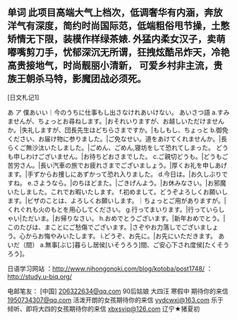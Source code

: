 ﻿单词
此项目高端大气上档次，低调奢华有内涵，奔放洋气有深度，简约时尚国际范，低端粗俗甩节操，土憋矫情无下限，装模作样绿茶婊.
外猛内柔女汉子，卖萌嘟嘴剪刀手，忧郁深沉无所谓，狂拽炫酷吊炸天，冷艳高贵接地气，时尚靓丽小清新，
可爱乡村非主流，贵族王朝杀马特，影魔团战必须死。
------------
[日文札记1]

あ	ア
僕あいい｜今のうちに仕事もし出さなけれあいけない。
あいさつ語
a.すみませんが、ちょっとお尋ねします。|おそれいりますが、お越しいただけませんか。|失礼しますが、団長先生はどちらさまですか。|もしもし、ちょっと
b.御免ください、お届け物に参りました。|ご免なせい。道をあけてくれませんか。|長らくご無沙汰いたしました。|ごめん、ごめん,寝坊をして恐れてしまった。
どうも申しわけございません。|お待ちどおさまでした。
c.ご親切どうも。|どうもご苦労さん。|長い汽車の旅でお疲れさまでございましょう。|厚くお礼を申しあげます。|手ずからお捜しにあずかって恐れ入りました。
d.今日は。|お久しぶりですね。
e.さようなら。|のちほどまた。|ごきげんよう。|お休みなさい。|お邪魔いたしました。これでお暇いたします。
f.初めまして。どうぞよろしくお願いします。|ビザのことは、よろしくお願いします。｜ちょっとご用がありますが。|くれぐれも火のもとを用心してください。
g.行ってまいります。|行っていらしゃい|ただいま。|お帰りなさい。
h.おめでとうございます。|新年おめでとう。|このたびは、まことにご愁傷でございます。|さぞやお力落しでございましょう。心からお悔やみいたします。
i.どうぞ、お先に。|お先にいただきます。
あいだ（間）
a.無事[ぶじ]暮らし居侯[いそうろう]間、ご安心下され度侯[たくそうろう]。



日语学习网站
：http://www.nihongonoki.com/blog/kotoba/post1748/
：http://study.u-biq.org/



电邮笔友：
[中国]
206322634@qq.com    90后姑娘 大四汪 寒假中 期待你的来信
1950734307@qq.com   活泼开朗的女孩期待你的来信
yydcwxj@163.com     乐于倾听、即将大四的女孩期待你的来信
xbxsvip@126.com     辽宁★猪夏初
